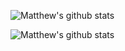 
![Matthew's github stats](https://github-readme-stats.vercel.app/api?username=mmutiso&count_private=true&show_icons=true&theme=radical)

![Matthew's github stats](https://github-readme-stats.vercel.app/api/top-langs/?username=mmutiso&count_private=true&layout=compact&show_icons=true&theme=radical)


<!--
**mmutiso/mmutiso** is a ✨ _special_ ✨ repository because its `README.md` (this file) appears on your GitHub profile.

Here are some ideas to get you started:

- 🔭 I’m currently working on ...
- 🌱 I’m currently learning ...
- 👯 I’m looking to collaborate on ...
- 🤔 I’m looking for help with ...
- 💬 Ask me about ...
- 📫 How to reach me: ...
- 😄 Pronouns: ...
- ⚡ Fun fact: ...
-->
